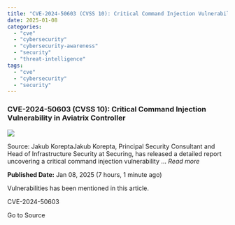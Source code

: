 ```yaml
---
title: "CVE-2024-50603 (CVSS 10): Critical Command Injection Vulnerability in Aviatrix Controller"
date: 2025-01-08
categories: 
  - "cve"
  - "cybersecurity"
  - "cybersecurity-awareness"
  - "security"
  - "threat-intelligence"
tags: 
  - "cve"
  - "cybersecurity"
  - "security"
---
```


### CVE-2024-50603 (CVSS 10): Critical Command Injection Vulnerability in Aviatrix Controller

![](https://upload.cvefeed.io/news/22841/thumbnail.jpg)

Source: Jakub KoreptaJakub Korepta, Principal Security Consultant and Head of Infrastructure Security at Securing, has released a detailed report uncovering a critical command injection vulnerability ... _Read more_

**Published Date:** Jan 08, 2025 (7 hours, 1 minute ago)

Vulnerabilities has been mentioned in this article.

CVE-2024-50603

Go to Source
